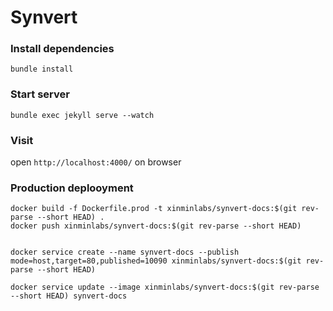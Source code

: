 # Synvert

### Install dependencies

```
bundle install
```

### Start server

```
bundle exec jekyll serve --watch
```

### Visit

open `http://localhost:4000/` on browser

### Production deplooyment

```
docker build -f Dockerfile.prod -t xinminlabs/synvert-docs:$(git rev-parse --short HEAD) .
docker push xinminlabs/synvert-docs:$(git rev-parse --short HEAD)


docker service create --name synvert-docs --publish mode=host,target=80,published=10090 xinminlabs/synvert-docs:$(git rev-parse --short HEAD)

docker service update --image xinminlabs/synvert-docs:$(git rev-parse --short HEAD) synvert-docs
```
